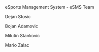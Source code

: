 eSports Management System - eSMS Team 


Dejan Stosic 


Bojan Adamovic  


Milutin Stankovic 



Mario Zalac
